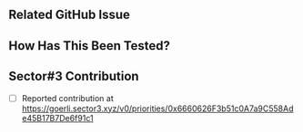 ## Related GitHub Issue

<!--- Please link to the GitHub issue here, e.g. "closes #30" -->

## How Has This Been Tested?

<!--- Please describe in detail how you tested your changes. -->

## Sector#3 Contribution

<!--- Please add this pull request as a DAO contribution on Sector#3:  https://goerli.sector3.xyz/daos -->

- [ ] Reported contribution at https://goerli.sector3.xyz/v0/priorities/0x6660626F3b51c0A7a9C558Ade45B17B7De6f91c1
